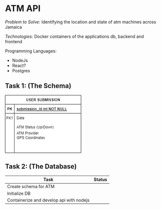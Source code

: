 # ATM API

*Problem to Solve:*  Identifying the location and state of atm machines across Jamaica

*Technologies:*
Docker containers of the applications db, backend and frontend

Programming Languages:

- NodeJs
- React?
- Postgres

## Task 1: (The Schema)

![Alt text](image.png)

## Task 2: (The Database)

|Task | Status |
|--|--|
|Create schema for ATM||
|Initialize DB||
|Containerize and develop api with  nodejs||